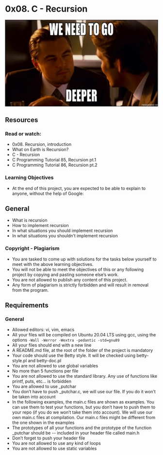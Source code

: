 # 0x08. C - Recursion

![alt text](https://github.com/THEKINGSTAR/alx-low_level_programming/blob/main/0x08-recursion/img.jpg?raw=true)

## Resources
### Read or watch:

- 0x08. Recursion, introduction
- What on Earth is Recursion?
- C - Recursion
- C Programming Tutorial 85, Recursion pt.1
- C Programming Tutorial 86, Recursion pt.2
### Learning Objectives
- At the end of this project, you are expected to be able to explain to anyone, without the help of Google:

## General
- What is recursion
- How to implement recursion
- In what situations you should implement recursion
- In what situations you shouldn’t implement recursion
### Copyright - Plagiarism
- You are tasked to come up with solutions for the tasks below yourself to meet with the above learning objectives.
- You will not be able to meet the objectives of this or any following project by copying and pasting someone else’s work.
- You are not allowed to publish any content of this project.
- Any form of plagiarism is strictly forbidden and will result in removal from the program.
## Requirements
### General
- Allowed editors: vi, vim, emacs
- All your files will be compiled on Ubuntu 20.04 LTS using gcc, using the options ```-Wall -Werror -Wextra -pedantic -std=gnu89```
- All your files should end with a new line
- A README.md file, at the root of the folder of the project is mandatory
- Your code should use the Betty style. It will be checked using betty-style.pl and betty-doc.pl
- You are not allowed to use global variables
- No more than 5 functions per file
- You are not allowed to use the standard library. Any use of functions like printf, puts, etc… is forbidden
- You are allowed to use _putchar
- You don’t have to push _putchar.c, we will use our file. If you do it won’t be taken into account
- In the following examples, the main.c files are shown as examples. You can use them to test your functions, but you don’t have to push them to your repo (if you do we won’t take them into account). We will use our own main.c files at compilation. Our main.c files might be different from the one shown in the examples
- The prototypes of all your functions and the prototype of the function _putchar should be -- included in your header file called main.h
- Don’t forget to push your header file
- You are not allowed to use any kind of loops
- You are not allowed to use static variables
